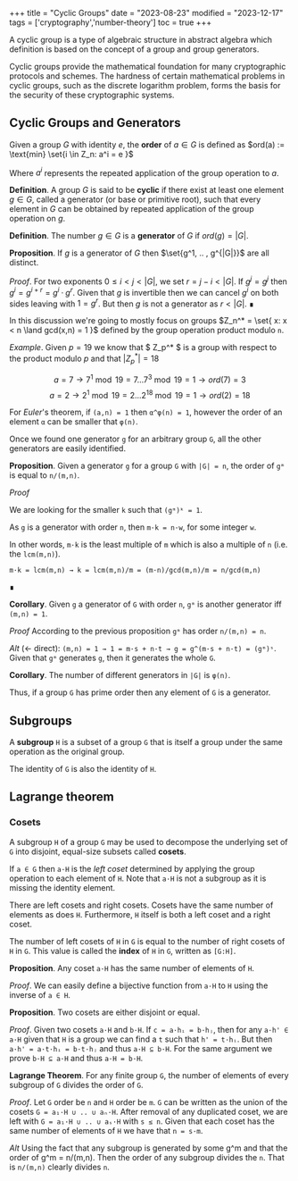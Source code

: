 +++
title = "Cyclic Groups"
date = "2023-08-23"
modified = "2023-12-17"
tags = ['cryptography','number-theory']
toc = true
+++

A cyclic group is a type of algebraic structure in abstract algebra which
definition is based on the concept of a group and group generators.

Cyclic groups provide the mathematical foundation for many cryptographic
protocols and schemes. The hardness of certain mathematical problems in cyclic
groups, such as the discrete logarithm problem, forms the basis for the security
of these cryptographic systems.

## Cyclic Groups and Generators

Given a group $G$ with identity $e$, the **order** of $a \in G$ is defined as
$ord(a) := \text{min} \set{i \in Z_n: a^i = e }$

Where $a^i$ represents the repeated application of the group operation to $a$.

**Definition**. A group $G$ is said to be **cyclic** if there exist at least
one element $g \in G$, called a generator (or base or primitive root), such that
every element in $G$ can be obtained by repeated application of the group
operation on $g$.

**Definition**. The number $g \in G$ is a **generator** of $G$ if $ord(g) = |G|$.

**Proposition**. If $g$ is a generator of $G$ then $\set{g^1, .. , g^{|G|}}$ are
all distinct.

*Proof*. For two exponents $0 \leq i \lt j \lt |G|$, we set $r = j - i < |G|$.
If $g^j = g^j$ then $g^i = g^{i+r} = g^i·g^r$. Given that $g$ is invertible then
we can cancel $g^i$ on both sides leaving with $1 = g^r$. But then $g$ is not a
generator as $r < |G|$. ∎

In this discussion we're going to mostly focus on groups
$Z_n^* = \set{ x: x < n \land gcd(x,n) = 1 }$ defined by the group operation product
modulo `n`.

*Example*. Given $p = 19$ we know that $ Z_p^* $ is a group with respect to the
product modulo $p$ and that $|Z_p^*| = 18$

$$a = 7  →  7^1 \bmod 19 = 7 ... 7^3  \bmod 19 = 1  →  ord(7) = 3$$
$$a = 2  →  2^1 \bmod 19 = 2 ... 2^{18} \bmod 19 = 1  →  ord(2) = 18$$

For *Euler*'s theorem, if `(a,n) = 1` then `α^φ(n) = 1`, however the order of an
element `α` can be smaller that `φ(n)`.

Once we found one generator `g` for an arbitrary group `G`, all the other
generators are easily identified.

**Proposition**. Given a generator `g` for a group `G` with `|G| = n`, the order
of `gᵐ` is equal to `n/(m,n)`.

*Proof*

We are looking for the smaller `k` such that `(gᵐ)ᵏ = 1`.

As `g` is a generator with order `n`, then `m·k = n·w`, for some integer `w`.

In other words, `m·k` is the least multiple of `m` which is also a multiple of
`n` (i.e. the `lcm(m,n)`).

    m·k = lcm(m,n) → k = lcm(m,n)/m = (m·n)/gcd(m,n)/m = n/gcd(m,n)

∎

**Corollary**. Given `g` a generator of `G` with order `n`, `gᵐ` is another
generator iff `(m,n) = 1`.

*Proof* According to the previous proposition `gᵐ` has order `n/(m,n) = n`.

*Alt* (← direct): `(m,n) = 1 → 1 = m·s + n·t → g = g^(m·s + n·t) = (gᵐ)ˢ`.
Given that `gᵐ` generates `g`, then it generates the whole `G`.

**Corollary**. The number of different generators in `|G|` is `φ(n)`.

Thus, if a group `G` has prime order then any element of `G` is a generator.

## Subgroups

A **subgroup** `H` is a subset of a group `G` that is itself a group under the
same operation as the original group.

The identity of `G` is also the identity of `H`.

## Lagrange theorem

### Cosets

A subgroup `H` of a group `G` may be used to decompose the underlying set of `G`
into disjoint, equal-size subsets called **cosets**.

If `a ∈ G` then `a·H` is the *left coset* determined by applying the group
operation to each element of `H`. Note that `a·H` is not a subgroup as it is
missing the identity element.

There are left cosets and right cosets. Cosets have the same number of elements
as does `H`. Furthermore, `H` itself is both a left coset and a right coset.

The number of left cosets of `H` in `G` is equal to the number of right cosets
of `H` in `G`. This value is called the **index** of `H` in `G`, written as
`[G:H]`.

**Proposition**. Any coset `a·H` has the same number of elements of `H`.

*Proof*. We can easily define a bijective function from `a·H` to `H` using
the inverse of `a ∈ H`.

**Proposition**. Two cosets are either disjoint or equal.

*Proof*. Given two cosets `a·H` and `b·H`. If `c = a·hᵢ = b·hⱼ`, then for any
`a·h' ∈ a·H` given that `H` is a group we can find a `t` such that `h' = t·hᵢ`.
But then `a·h' = a·t·hᵢ = b·t·hⱼ` and thus `a·H ⊆ b·H`. For the same argument we
prove `b·H ⊆ a·H` and thus `a·H = b·H`.

**Lagrange Theorem**. For any finite group `G`, the number of elements of
every subgroup of `G` divides the order of `G`.

*Proof*. Let `G` order be `n` and `H` order be `m`.
`G` can be written as the union of the cosets `G = a₁·H ∪ .. ∪ aₙ·H`.
After removal of any duplicated coset, we are left with `G = a₁·H ∪ .. ∪ aₛ·H`
with `s ≤ n`. Given that each coset has the same number of elements of `H`
we have that `n = s·m`.

*Alt* Using the fact that any subgroup is generated by some g^m and that 
the order of g^m = n/(m,n). Then the order of any subgroup divides the `n`.
That is `n/(m,n)` clearly divides `n`.
